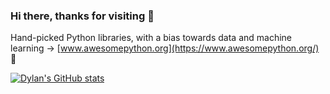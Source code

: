 ### Hi there, thanks for visiting 👋

Hand-picked Python libraries, with a bias towards data and machine learning -> [www.awesomepython.org](https://www.awesomepython.org/) 🚀  

[![Dylan's GitHub stats](https://github-readme-stats.vercel.app/api?username=dylanhogg&count_private=true&show_icons=true)](https://github.com/dylanhogg?tab=repositories)

<!--
<a href="https://github.com/dylanhogg/crazy-awesome-python">
  <img align="center" src="https://github-readme-stats.vercel.app/api/pin/?username=dylanhogg&repo=crazy-awesome-python" />
</a>
<a href="https://github.com/dylanhogg/crazy-awesome-crypto">
  <img align="center" src="https://github-readme-stats.vercel.app/api/pin/?username=dylanhogg&repo=crazy-awesome-crypto" />
</a>
<br />
<a href="https://github.com/dylanhogg/sql-app">
  <img align="center" src="https://github-readme-stats.vercel.app/api/pin/?username=dylanhogg&repo=sql-app" />
</a>
<a href="https://github.com/dylanhogg/address-app">
  <img align="center" src="https://github-readme-stats.vercel.app/api/pin/?username=dylanhogg&repo=address-app" />
</a>
-->

<!--
**dylanhogg/dylanhogg** is a ✨ _special_ ✨ repository because its `README.md` (this file) appears on your GitHub profile.

Here are some ideas to get you started:

- 🔭 I’m currently working on ...
- 🌱 I’m currently learning ...
- 👯 I’m looking to collaborate on ...
- 🤔 I’m looking for help with ...
- 💬 Ask me about ...
- 📫 How to reach me: ...
- 😄 Pronouns: ...
- ⚡ Fun fact: ...
-->
